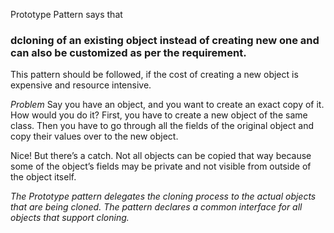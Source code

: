Prototype Pattern says that
### dcloning of an existing object instead of creating new one and can also be customized as per the requirement.

This pattern should be followed, if the cost of creating a new object is expensive and resource intensive.

*Problem*
Say you have an object, and you want to create an exact copy of it. How would you do it? First, you have to create a new object of the same class. Then you have to go through all the fields of the original object and copy their values over to the new object.

Nice! But there’s a catch. Not all objects can be copied that way because some of the object’s fields may be private and not visible from outside of the object itself.

*The Prototype pattern delegates the cloning process to the actual objects that are being cloned. The pattern declares a common interface for all objects that support cloning.*